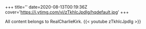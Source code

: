 +++
title=''
date=2020-08-13T00:19:36Z
cover='https://i.ytimg.com/vi/zTkhIcJpdIg/hqdefault.jpg'
+++

All content belongs to RealCharlieKirk.
{{< youtube zTkhIcJpdIg >}}
